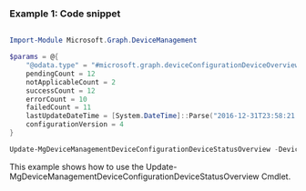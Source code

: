 ### Example 1: Code snippet

```powershell

Import-Module Microsoft.Graph.DeviceManagement

$params = @{
	"@odata.type" = "#microsoft.graph.deviceConfigurationDeviceOverview"
	pendingCount = 12
	notApplicableCount = 2
	successCount = 12
	errorCount = 10
	failedCount = 11
	lastUpdateDateTime = [System.DateTime]::Parse("2016-12-31T23:58:21.6459442-08:00")
	configurationVersion = 4
}

Update-MgDeviceManagementDeviceConfigurationDeviceStatusOverview -DeviceConfigurationId $deviceConfigurationId -BodyParameter $params

```
This example shows how to use the Update-MgDeviceManagementDeviceConfigurationDeviceStatusOverview Cmdlet.

